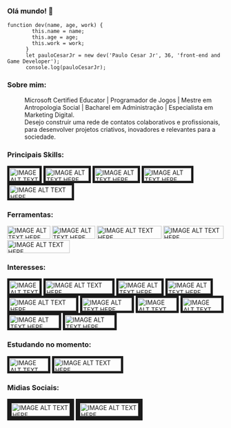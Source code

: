 ### Olá mundo! 👋
```
function dev(name, age, work) {
        this.name = name;
        this.age = age;
        this.work = work;
      }
      let pauloCesarJr = new dev('Paulo Cesar Jr', 36, 'front-end and Game Developer');
      console.log(pauloCesarJr);
```
### Sobre mim:
<dd>Microsoft Certified Educator | Programador de Jogos | Mestre em Antropologia Social | Bacharel em Administração | Especialista em Marketing Digital.</dd>
<dd>Desejo construir uma rede de contatos colaborativos e profissionais, para desenvolver projetos criativos, inovadores e relevantes para a sociedade.</dd>

### Principais Skills:
<a><img src="https://img.shields.io/badge/c%23-%23239120.svg?style=for-the-badge&logo=c-sharp&logoColor=white" alt="IMAGE ALT TEXT HERE" width="70" height="30" border="5" /></a>
<a>
<a><img src="https://camo.githubusercontent.com/671dffc9a1648f8bcec69786b1c4e72214dc5957ac31be3e85c8fb759f6c5ffb/68747470733a2f2f696d672e736869656c64732e696f2f62616467652f2d48544d4c2d3035313232413f7374796c653d666f722d7468652d6261646765266c6f676f3d68746d6c35" alt="IMAGE ALT TEXT HERE" width="100" height="30" border="5" /></a>
<a><img src="https://camo.githubusercontent.com/ff462ffdaa6cb647acd6b7ee9b8de6479d99846adac020e47c37991e8f4354c6/68747470733a2f2f696d672e736869656c64732e696f2f62616467652f2d4353532d3035313232413f7374796c653d666f722d7468652d6261646765266c6f676f3d43535333266c6f676f436f6c6f723d313537324236" alt="IMAGE ALT TEXT HERE" width="100" height="30" border="5" /></a>
<a><img src="https://img.shields.io/badge/markdown-%23000000.svg?style=for-the-badge&logo=markdown&logoColor=white" alt="IMAGE ALT TEXT HERE" width="110" height="30" border="5" /></a>
<a><img src="https://img.shields.io/badge/Microsoft_Learn-258ffa?style=for-the-badge&logo=microsoft&logoColor=white" alt="IMAGE ALT TEXT HERE" width="145" height="30" border="5" /></a>
        
### Ferramentas:
<a><img src="https://img.shields.io/badge/unity-%23000000.svg?style=for-the-badge&logo=unity&logoColor=white" alt="IMAGE ALT TEXT HERE" width="100" height="30" /></a> <a><img src="https://img.shields.io/badge/-Arduino-00979D?style=for-the-badge&logo=Arduino&logoColor=white" alt="IMAGE ALT TEXT HERE" width="100" height="30" />
<a><img src="https://img.shields.io/badge/Microsoft_Office-D83B01?style=for-the-badge&logo=microsoft-office&logoColor=white" alt="IMAGE ALT TEXT HERE" width="150" height="30" /></a> <a><img src="https://img.shields.io/badge/Google%20Meet-00897B?style=for-the-badge&logo=google-meet&logoColor=white" alt="IMAGE ALT TEXT HERE" width="140" height="30" /></a> <a><img src="https://img.shields.io/badge/Visual%20Studio%20Code-0078d7.svg?style=for-the-badge&logo=visual-studio-code&logoColor=white" alt="IMAGE ALT TEXT HERE" width="145" height="30" /></a>
<a>        

        
### Interesses:
<a><img src="https://img.shields.io/badge/c%23-%23239120.svg?style=for-the-badge&logo=c-sharp&logoColor=white" alt="IMAGE ALT TEXT HERE" width="70" height="30" border="5" /></a>
<a><img src="https://camo.githubusercontent.com/2c2e4c4a550ceb8782f4e046e9be93322d7f0514aede39f897766943526dc145/68747470733a2f2f696d672e736869656c64732e696f2f62616467652f2d52656163745f6e61746976652d3035313232413f7374796c653d666f722d7468652d6261646765266c6f676f3d7265616374" alt="IMAGE ALT TEXT HERE" width="155" height="30" border="5" /></a>
<a><img src="https://camo.githubusercontent.com/671dffc9a1648f8bcec69786b1c4e72214dc5957ac31be3e85c8fb759f6c5ffb/68747470733a2f2f696d672e736869656c64732e696f2f62616467652f2d48544d4c2d3035313232413f7374796c653d666f722d7468652d6261646765266c6f676f3d68746d6c35" alt="IMAGE ALT TEXT HERE" width="100" height="30" border="5" /></a>
<a><img src="https://camo.githubusercontent.com/ff462ffdaa6cb647acd6b7ee9b8de6479d99846adac020e47c37991e8f4354c6/68747470733a2f2f696d672e736869656c64732e696f2f62616467652f2d4353532d3035313232413f7374796c653d666f722d7468652d6261646765266c6f676f3d43535333266c6f676f436f6c6f723d313537324236" alt="IMAGE ALT TEXT HERE" width="100" height="30" border="5" /></a>
<a><img src="https://camo.githubusercontent.com/987b14ac5ee8b7fced27fcd7a398624cad0a4a7bf6171c41dcc313e31a055e6d/68747470733a2f2f696d672e736869656c64732e696f2f62616467652f2d4a6176615363726970742d3035313232413f7374796c653d666f722d7468652d6261646765266c6f676f3d6a617661736372697074" alt="IMAGE ALT TEXT HERE" width="155" height="30" border="5" /></a>
<a><img src="https://camo.githubusercontent.com/b4c43a7aaa3db6146c48f060847e74504b7921f244f8608f8a3c47c227bc63ef/68747470733a2f2f696d672e736869656c64732e696f2f62616467652f2d4e6f64652e6a732d3035313232413f7374796c653d666f722d7468652d6261646765266c6f676f3d6e6f64652e6a73" alt="IMAGE ALT TEXT HERE" width="115" height="30" border="5" /></a>
<a><img src="https://img.shields.io/badge/lua-%232C2D72.svg?style=for-the-badge&logo=lua&logoColor=white" alt="IMAGE ALT TEXT HERE" width="90" height="30" border="5" /></a>
<a><img src="https://img.shields.io/badge/GODOT-%23FFFFFF.svg?style=for-the-badge&logo=godot-engine" alt="IMAGE ALT TEXT HERE" width="90" height="30" border="5" /></a>
<a><img src="https://img.shields.io/badge/bootstrap-%23563D7C.svg?style=for-the-badge&logo=bootstrap&logoColor=white" alt="IMAGE ALT TEXT HERE" width="115" height="30" border="5" /></a>
<a><img src="https://img.shields.io/badge/kotlin-%230095D5.svg?style=for-the-badge&logo=kotlin&logoColor=white" alt="IMAGE ALT TEXT HERE" width="115" height="30" border="5" /></a>

### Estudando no momento:
<a><img src="https://img.shields.io/badge/lua-%232C2D72.svg?style=for-the-badge&logo=lua&logoColor=white" alt="IMAGE ALT TEXT HERE" width="90" height="30" border="5" /></a>     <a><img src="https://camo.githubusercontent.com/987b14ac5ee8b7fced27fcd7a398624cad0a4a7bf6171c41dcc313e31a055e6d/68747470733a2f2f696d672e736869656c64732e696f2f62616467652f2d4a6176615363726970742d3035313232413f7374796c653d666f722d7468652d6261646765266c6f676f3d6a617661736372697074" alt="IMAGE ALT TEXT HERE" width="155" height="30" border="5" /></a> 

### Midias Sociais:
<a href="https://www.linkedin.com/in/paulo-c%C3%A9sar-junior-bb2bbb53/" target="_blank"><img src="https://img.shields.io/badge/linkedin-%230077B5.svg?&style=for-the-badge&logo=linkedin&logoColor=white" alt="IMAGE ALT TEXT HERE" width="135" height="30" border="10" /></a>
<a href="https://www.instagram.com/pa_lo/" target="_blank"><img src="https://img.shields.io/badge/instagram-%23E4405F.svg?&style=for-the-badge&logo=instagram&logoColor=white" alt="IMAGE ALT TEXT HERE" width="135" height="30" border="10" /></a>


